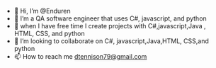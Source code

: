 - 👋 Hi, I’m @Enduren
- 👀 I’m a QA software engineer that uses C#, javascript, and python
- 🌱 when I have free time I create projects with C#,javascript,Java , HTML, CSS, and python
- 💞️ I’m looking to collaborate on C#, javascript,Java,HTML, CSS,and python
- 📫 How to reach me dtennison79@gmail.com

<!---
Enduren/Enduren is a ✨ special ✨ repository because its `README.md` (this file) appears on your GitHub profile.
You can click the Preview link to take a look at your changes.
--->
